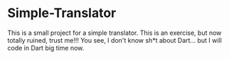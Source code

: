 # Simple-Translator
This is a small project for a simple translator. 
This is an exercise, but now totally ruined, trust me!!! You see, I don't know sh*t about Dart... but I will code in Dart big time now.
